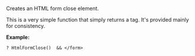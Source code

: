 ﻿Creates an HTML form close element. 

This is a very simple function that simply returns a </form> tag. It's provided mainly for consistency.

**Example:**  
```foxpro
? HtmlFormClose()  && </form>
```